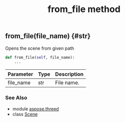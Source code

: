 ﻿---
title: from_file method
second_title: Aspose.3D for Python via .NET API References
description: 
type: docs
weight: 50
url: /python-net/aspose.threed/scene/from_file/
is_root: false
---

## from_file(file_name) {#str}

Opens the scene from given path



```python
def from_file(self, file_name):
    ...
```


| Parameter | Type | Description |
| :- | :- | :- |
| file_name | str | File name. |



### See Also
* module [aspose.threed](../../)
* class [Scene](/3d/python-net/aspose.threed/scene)
